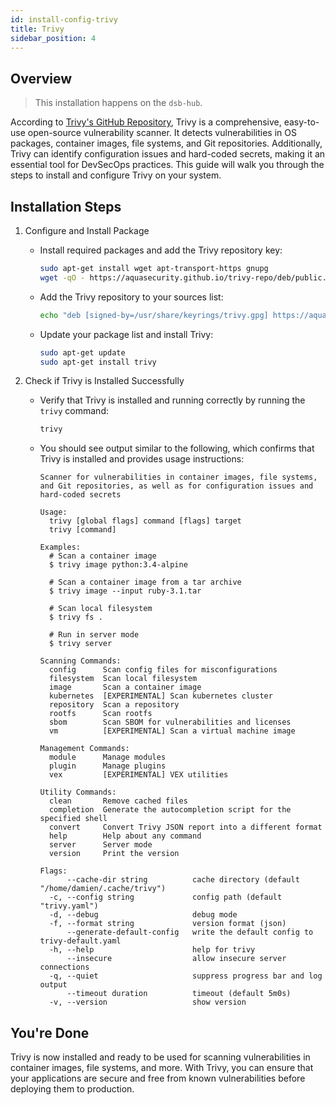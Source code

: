 ```yaml
---
id: install-config-trivy
title: Trivy
sidebar_position: 4
---
```


## Overview

> This installation happens on the `dsb-hub`.

According to [Trivy's GitHub Repository], Trivy is a comprehensive, easy-to-use open-source vulnerability scanner. It detects vulnerabilities in OS packages, container images, file systems, and Git repositories. Additionally, Trivy can identify configuration issues and hard-coded secrets, making it an essential tool for DevSecOps practices. This guide will walk you through the steps to install and configure Trivy on your system.

## Installation Steps

1. Configure and Install Package
   - Install required packages and add the Trivy repository key:

     ```bash
     sudo apt-get install wget apt-transport-https gnupg
     wget -qO - https://aquasecurity.github.io/trivy-repo/deb/public.key | gpg --dearmor | sudo tee /usr/share/keyrings/trivy.gpg > /dev/null
     ```

   - Add the Trivy repository to your sources list:

     ```bash
     echo "deb [signed-by=/usr/share/keyrings/trivy.gpg] https://aquasecurity.github.io/trivy-repo/deb generic main" | sudo tee -a /etc/apt/sources.list.d/trivy.list
     ```

   - Update your package list and install Trivy:

     ```bash
     sudo apt-get update
     sudo apt-get install trivy
     ```

2. Check if Trivy is Installed Successfully
   - Verify that Trivy is installed and running correctly by running the `trivy` command:

     ```bash
     trivy
     ```

   - You should see output similar to the following, which confirms that Trivy is installed and provides usage instructions:

     ```text
     Scanner for vulnerabilities in container images, file systems, and Git repositories, as well as for configuration issues and hard-coded secrets

     Usage:
       trivy [global flags] command [flags] target
       trivy [command]

     Examples:
       # Scan a container image
       $ trivy image python:3.4-alpine

       # Scan a container image from a tar archive
       $ trivy image --input ruby-3.1.tar

       # Scan local filesystem
       $ trivy fs .

       # Run in server mode
       $ trivy server

     Scanning Commands:
       config      Scan config files for misconfigurations
       filesystem  Scan local filesystem
       image       Scan a container image
       kubernetes  [EXPERIMENTAL] Scan kubernetes cluster
       repository  Scan a repository
       rootfs      Scan rootfs
       sbom        Scan SBOM for vulnerabilities and licenses
       vm          [EXPERIMENTAL] Scan a virtual machine image

     Management Commands:
       module      Manage modules
       plugin      Manage plugins
       vex         [EXPERIMENTAL] VEX utilities

     Utility Commands:
       clean       Remove cached files
       completion  Generate the autocompletion script for the specified shell
       convert     Convert Trivy JSON report into a different format
       help        Help about any command
       server      Server mode
       version     Print the version

     Flags:
           --cache-dir string          cache directory (default "/home/damien/.cache/trivy")
       -c, --config string             config path (default "trivy.yaml")
       -d, --debug                     debug mode
       -f, --format string             version format (json)
           --generate-default-config   write the default config to trivy-default.yaml
       -h, --help                      help for trivy
           --insecure                  allow insecure server connections
       -q, --quiet                     suppress progress bar and log output
           --timeout duration          timeout (default 5m0s)
       -v, --version                   show version
     ```

## You're Done

Trivy is now installed and ready to be used for scanning vulnerabilities in container images, file systems, and more. With Trivy, you can ensure that your applications are secure and free from known vulnerabilities before deploying them to production.

<!-- Sources -->

[Trivy's GitHub Repository]: https://github.com/aquasecurity/trivy

